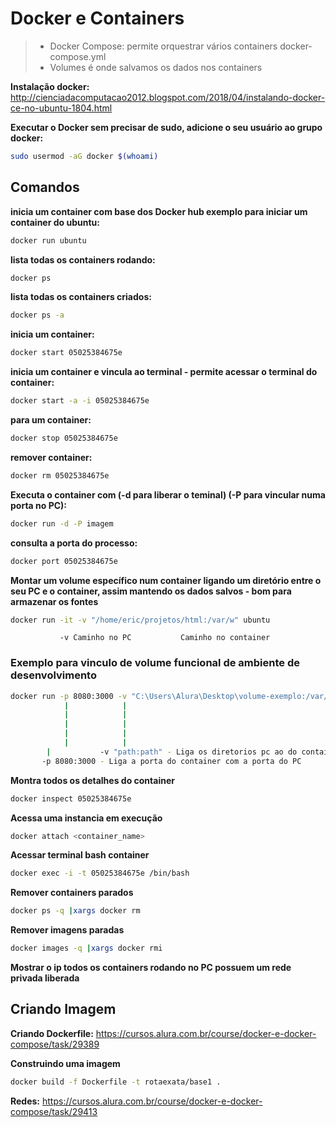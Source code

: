 # Docker e Containers
> - Docker Compose: permite orquestrar vários containers docker-compose.yml
> - Volumes é onde salvamos os dados nos containers 


**Instalação docker:**
	http://cienciadacomputacao2012.blogspot.com/2018/04/instalando-docker-ce-no-ubuntu-1804.html

**Executar o Docker sem precisar de sudo, adicione o seu usuário ao grupo docker:**
```sh
sudo usermod -aG docker $(whoami)
```

## Comandos
**inicia um container com base dos Docker hub exemplo para iniciar um container do ubuntu:**
```sh
docker run ubuntu
```
**lista todas os containers rodando:**
```sh
docker ps 
```
**lista todas os containers criados:**
```sh
docker ps -a
```
**inicia um container:**
```sh
docker start 05025384675e
```
**inicia um container e vincula ao terminal - permite acessar o terminal do container:**
```sh
docker start -a -i 05025384675e
```
**para um container:**
```sh
docker stop 05025384675e
```
**remover container:** 
```sh
docker rm 05025384675e
```
**Executa o container com (-d para liberar o teminal) (-P para vincular numa porta no PC):**
```sh
docker run -d -P imagem 
```
**consulta  a porta do processo:**
```sh
docker port 05025384675e
```
**Montar um volume específico num container ligando um diretório entre o seu PC e o container, assim mantendo os dados salvos - bom para armazenar os fontes**
```sh
docker run -it -v "/home/eric/projetos/html:/var/w" ubuntu
```
               -v Caminho no PC           Caminho no container

### Exemplo para vinculo de volume funcional de ambiente de desenvolvimento 
```sh
docker run -p 8080:3000 -v "C:\Users\Alura\Desktop\volume-exemplo:/var/www" -w "/var/www" node npm start
            |            |                                                   |            |    |
            |            |                                                   |            |    |
            |            |                                                   |            |    npm start - Executa o comando
            |            |                                                   |            node - Imagem do dockerhub usada   
            |            |                                                  -w Acessa o diretorio   
	    |           -v "path:path" - Liga os diretorios pc ao do container
	   -p 8080:3000 - Liga a porta do container com a porta do PC
``` 

**Montra todos os detalhes do container**
```sh
docker inspect 05025384675e
```
**Acessa uma instancia em execução**
```sh
docker attach <container_name>
```
**Acessar terminal bash container**
```sh
docker exec -i -t 05025384675e /bin/bash
```
**Remover containers parados**
```sh
docker ps -q |xargs docker rm 
```
**Remover imagens paradas**
```sh
docker images -q |xargs docker rmi
```
**Mostrar o ip todos os containers rodando no PC possuem um rede privada liberada**


## Criando Imagem
**Criando Dockerfile:**
	https://cursos.alura.com.br/course/docker-e-docker-compose/task/29389

**Construindo uma imagem**
```sh
docker build -f Dockerfile -t rotaexata/base1 .
```

**Redes:**
	https://cursos.alura.com.br/course/docker-e-docker-compose/task/29413
